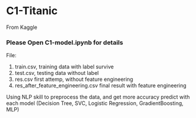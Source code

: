 # C1-Titanic
From Kaggle
### Please Open C1-model.ipynb for details
File:  
1. train.csv, training data with label survive  
2. test.csv, testing data without label  
3. res.csv first attemp, without feature engineering  
4. res_after_feature_engineering.csv final result with feature engineering  

Using NLP skill to preprocess the data, and get more accuracy predict with each model (Decision Tree, SVC, Logistic Regression, GradientBoosting, MLP)
